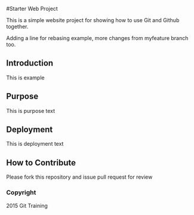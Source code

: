 #Starter Web Project

This is a simple website project for
showing how to use Git and Github together.

Adding a line for rebasing example, more changes
from myfeature branch too.

## Introduction 

This is example

## Purpose

This is purpose text

## Deployment

This is deployment text

## How to Contribute

Please fork this repository and issue pull request for review

### Copyright

2015 Git Training